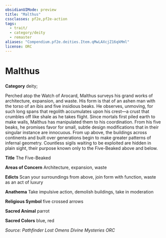 ```yaml
---
obsidianUIMode: preview
title: "Malthus"
cssclasses: pf2e,pf2e-action
tags:
  - trait/
  - category/deity
  - remaster
aliases: "Compendium.pf2e.deities.Item.qMwLAXcjZ16qkMml"
license: ORC
---
```

# Malthus

### 

**Category** deity; 




Perched atop the Watch of Arocard, Malthus surveys his grand works of architecture, expansion, and waste. His form is that of an ashen man with the torso of an ibis and five insidious beaks. He observes, unmoving, for such long spans that regolith accumulates upon his crest—a crust that crumbles off like shale as he takes flight. Since mortals first piled earth to make walls, Malthus has manipulated them to his coordination. From his five beaks, he promises favor for small, subtle design modifications that in their singular instance are innocuous. From up above, the buildings across continents and built over generations begin to make greater patterns of infernal geometry. Countless sigils waiting to be exploited are hidden in plain sight, their purpose known only to the Five-Beaked above and below.

**Title** The Five-Beaked

**Areas of Concern** Architecture, expansion, waste

**Edicts** Scan your surroundings from above, join form with function, waste as an act of luxury

**Anathema** Take impulsive action, demolish buildings, take in moderation

**Religious Symbol** five crossed arrows

**Sacred Animal** parrot

**Sacred Colors** blue, red

*Source: Pathfinder Lost Omens Divine Mysteries*
*ORC*